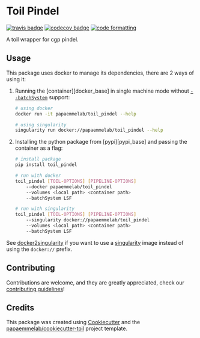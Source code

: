 # Toil Pindel

[![travis badge][travis_badge]][travis_base]
[![codecov badge][codecov_badge]][codecov_base]
[![code formatting][black_badge]][black_base]

A toil wrapper for cgp pindel.

## Usage

This package uses docker to manage its dependencies, there are 2 ways of using it:

1. Running the [container][docker_base] in single machine mode without [`--batchSystem`] support:

    ```bash
    # using docker
    docker run -it papaemmelab/toil_pindel --help

    # using singularity
    singularity run docker://papaemmelab/toil_pindel --help
    ```

1. Installing the python package from [pypi][pypi_base] and passing the container as a flag:

    ```bash
    # install package
    pip install toil_pindel

    # run with docker
    toil_pindel [TOIL-OPTIONS] [PIPELINE-OPTIONS]
        --docker papaemmelab/toil_pindel
        --volumes <local path> <container path>
        --batchSystem LSF

    # run with singularity
    toil_pindel [TOIL-OPTIONS] [PIPELINE-OPTIONS]
        --singularity docker://papaemmelab/toil_pindel
        --volumes <local path> <container path>
        --batchSystem LSF
    ```

See [docker2singularity] if you want to use a [singularity] image instead of using the `docker://` prefix.

## Contributing

Contributions are welcome, and they are greatly appreciated, check our [contributing guidelines](.github/CONTRIBUTING.md)!

## Credits

This package was created using [Cookiecutter] and the
[papaemmelab/cookiecutter-toil] project template.

<!-- References -->
[singularity]: http://singularity.lbl.gov/
[docker2singularity]: https://github.com/singularityware/docker2singularity
[cookiecutter]: https://github.com/audreyr/cookiecutter
[papaemmelab/cookiecutter-toil]: https://github.com/papaemmelab/cookiecutter-toil
[`--batchSystem`]: http://toil.readthedocs.io/en/latest/developingWorkflows/batchSystem.html?highlight=BatchSystem

<!-- Badges -->
[codecov_badge]: https://codecov.io/gh/papaemmelab/toil_pindel/branch/master/graph/badge.svg?token=gZkGuyXDdp
[codecov_base]: https://codecov.io/gh/papaemmelab/toil_pindel
[travis_badge]: https://travis-ci.com/papaemmelab/toil_pindel.svg?token=VymT5apURZYCYw4zJX7v&branch=master&status=passed
[travis_base]: https://travis-ci.com/papaemmelab/toil_pindel
[black_badge]: https://img.shields.io/badge/code%20style-black-000000.svg
[black_base]: https://github.com/ambv/black

<!--
[![docker badge][docker_badge]][docker_base]
[![docker badge][automated_badge]][docker_base]
[![pypi badge][pypi_badge]][pypi_base]
[docker_base]: https://hub.docker.com/r/papaemmelab/toil_pindel
[docker_badge]: https://img.shields.io/docker/cloud/build/papaemmelab/toil_pindel.svg
[automated_badge]: https://img.shields.io/docker/cloud/automated/papaemmelab/toil_pindel.svg
[pypi_badge]: https://img.shields.io/pypi/v/toil_pindel.svg
[pypi_base]: https://pypi.python.org/pypi/toil_pindel
-->
